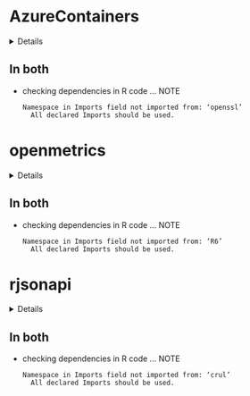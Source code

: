 # AzureContainers

<details>

* Version: 1.3.1
* GitHub: https://github.com/Azure/AzureContainers
* Source code: https://github.com/cran/AzureContainers
* Date/Publication: 2020-10-14 23:40:17 UTC
* Number of recursive dependencies: 74

Run `revdep_details(, "AzureContainers")` for more info

</details>

## In both

*   checking dependencies in R code ... NOTE
    ```
    Namespace in Imports field not imported from: ‘openssl’
      All declared Imports should be used.
    ```

# openmetrics

<details>

* Version: 0.3.0
* GitHub: https://github.com/atheriel/openmetrics
* Source code: https://github.com/cran/openmetrics
* Date/Publication: 2020-11-09 21:20:02 UTC
* Number of recursive dependencies: 57

Run `revdep_details(, "openmetrics")` for more info

</details>

## In both

*   checking dependencies in R code ... NOTE
    ```
    Namespace in Imports field not imported from: ‘R6’
      All declared Imports should be used.
    ```

# rjsonapi

<details>

* Version: 0.1.0
* GitHub: https://github.com/ropensci/rjsonapi
* Source code: https://github.com/cran/rjsonapi
* Date/Publication: 2017-01-09 01:47:26
* Number of recursive dependencies: 58

Run `revdep_details(, "rjsonapi")` for more info

</details>

## In both

*   checking dependencies in R code ... NOTE
    ```
    Namespace in Imports field not imported from: ‘crul’
      All declared Imports should be used.
    ```


